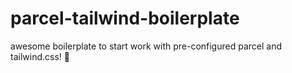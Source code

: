 # parcel-tailwind-boilerplate

awesome boilerplate to start work with pre-configured parcel and tailwind.css! 🫶

